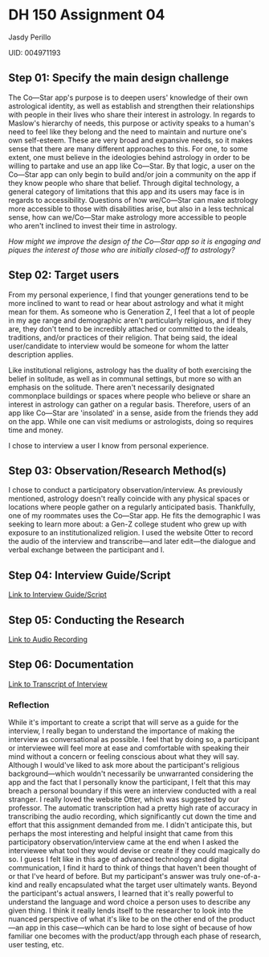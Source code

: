 # DH 150 Assignment 04 
Jasdy Perillo 

UID: 004971193

## Step 01: Specify the main design challenge
The Co—Star app's purpose is to deepen users' knowledge of their own astrological identity, as well as establish and strengthen their relationships with people in their lives who share their interest in astrology. In regards to Maslow's hierarchy of needs, this purpose or activity speaks to a human's need to feel like they belong and the need to maintain and nurture one's own self-esteem. These are very broad and expansive needs, so it makes sense that there are many different approaches to this. For one, to some extent, one must believe in the ideologies behind astrology in order to be willing to partake and use an app like Co—Star. By that logic, a user on the Co—Star app can only begin to build and/or join a community on the app if they know people who share that belief. Through digital technology, a general category of limitations that this app and its users may face is in regards to accessibility. Questions of how we/Co—Star can make astrology more accessible to those with disabilities arise, but also in a less technical sense, how can we/Co—Star make astrology more accessible to people who aren't inclined to invest their time in astrology.

_How might we improve the design of the Co—Star app so it is engaging and piques the interest of those who are initially closed-off to astrology?_


## Step 02: Target users
From my personal experience, I find that younger generations tend to be more inclined to want to read or hear about astrology and what it might mean for them. As someone who is Generation Z, I feel that a lot of people in my age range and demographic aren't particularly religious, and if they are, they don't tend to be incredibly attached or committed to the ideals, traditions, and/or practices of their religion. That being said, the ideal user/candidate to interview would be someone for whom the latter description applies. 

Like institutional religions, astrology has the duality of both exercising the belief in solitude, as well as in communal settings, but more so with an emphasis on the solitude. There aren't necessarily designated commonplace buildings or spaces where people who believe or share an interest in astrology can gather on a regular basis. Therefore, users of an app like Co—Star are 'insolated' in a sense, aside from the friends they add on the app. While one can visit mediums or astrologists, doing so requires time and money. 

I chose to interview a user I know from personal experience.

## Step 03: Observation/Research Method(s)
I chose to conduct a participatory observation/interview. As previously mentioned, astrology doesn't really coincide with any physical spaces or locations where people gather on a regularly anticipated basis. Thankfully, one of my roommates uses the Co—Star app. He fits the demographic I was seeking to learn more about: a Gen-Z college student who grew up with exposure to an institutionalized religion.
I used the website Otter to record the audio of the interview and transcribe—and later edit—the dialogue and verbal exchange between the participant and I.

## Step 04: Interview Guide/Script

[Link to Interview Guide/Script](https://docs.google.com/document/d/1eGdSHOd-wGSC7aOmY2_PlfWdKugopquTIozLaRkFyNk/edit?usp=sharing)

## Step 05: Conducting the Research

[Link to Audio Recording](https://otter.ai/s/ecu_dW93SM6nhMtY6O2C-g)


## Step 06: Documentation

[Link to Transcript of Interview](https://otter.ai/s/ecu_dW93SM6nhMtY6O2C-g)


### Reflection
While it's important to create a script that will serve as a guide for the interview, I really began to understand the importance of making the interview as conversational as possible. I feel that by doing so, a participant or interviewee will feel more at ease and comfortable with speaking their mind without a concern or feeling conscious about what they will say. Although I would've liked to ask more about the participant's religious background—which wouldn't necessarily be unwarranted considering the app and the fact that I personally know the participant, I felt that this may breach a personal boundary if this were an interview conducted with a real stranger. 
I really loved the website Otter, which was suggested by our professor. The automatic transcription had a pretty high rate of accuracy in transcribing the audio recording, which significantly cut down the time and effort that this assignment demanded from me. 
I didn't anticipate this, but perhaps the most interesting and helpful insight that came from this participatory observation/interview came at the end when I asked the interviewee what tool they would devise or create if they could magically do so. I guess I felt like in this age of advanced technology and digital communication, I find it hard to think of things that haven't been thought of or that I've heard of before. But my participant's answer was truly one-of-a-kind and really encapsulated what the target user ultimately wants. Beyond the participant's actual answers, I learned that it's really powerful to understand the language and word choice a person uses to describe any given thing. I think it really lends itself to the researcher to look into the nuanced perspective of what it's like to be on the other end of the product—an app in this case—which can be hard to lose sight of because of how familiar one becomes with the product/app through each phase of research, user testing, etc. 

